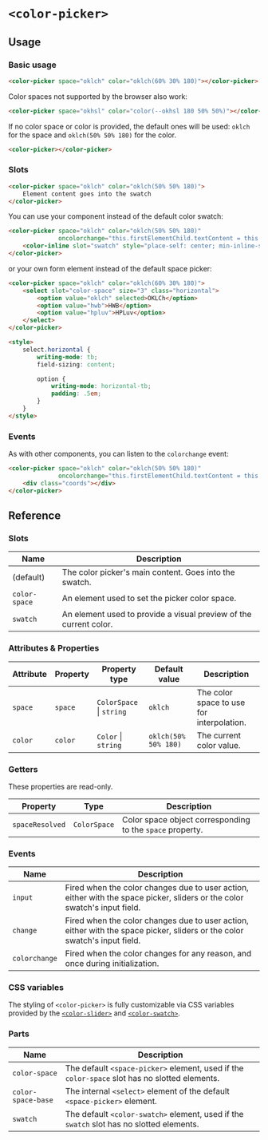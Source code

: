 # `<color-picker>`

## Usage

### Basic usage

```html
<color-picker space="oklch" color="oklch(60% 30% 180)"></color-picker>
```

Color spaces not supported by the browser also work:

```html
<color-picker space="okhsl" color="color(--okhsl 180 50% 50%)"></color-picker>
```

If no color space or color is provided, the default ones will be used: `oklch` for the space and `oklch(50% 50% 180)` for the color.

```html
<color-picker></color-picker>
```

### Slots

```html
<color-picker space="oklch" color="oklch(50% 50% 180)">
	Element content goes into the swatch
</color-picker>
```

You can use your component instead of the default color swatch:

```html
<color-picker space="oklch" color="oklch(50% 50% 180)"
              oncolorchange="this.firstElementChild.textContent = this.color">
	<color-inline slot="swatch" style="place-self: center; min-inline-size: fit-content"></color-inline>
</color-picker>
```

or your own form element instead of the default space picker:

```html
<color-picker space="oklch" color="oklch(60% 30% 180)">
	<select slot="color-space" size="3" class="horizontal">
		<option value="oklch" selected>OKLCh</option>
		<option value="hwb">HWB</option>
		<option value="hpluv">HPLuv</option>
	</select>
</color-picker>

<style>
	select.horizontal {
		writing-mode: tb;
		field-sizing: content;

		option {
			writing-mode: horizontal-tb;
			padding: .5em;
		}
	}
</style>
```

### Events

As with other components, you can listen to the `colorchange` event:

```html
<color-picker space="oklch" color="oklch(50% 50% 180)"
              oncolorchange="this.firstElementChild.textContent = this.color.oklch.join(' ')">
	<div class="coords"></div>
</color-picker>
```

<!-- ### Dynamic

All attributes are reactive:

```html
<label>
	Space:
	<select id="space_select" size="3"></select>
</label>

<color-picker id="dynamic_picker" space="oklch" color="oklch(60% 30% 180)"></color-picker>

<script type="module">
	import Color from "https://colorjs.io/dist/color.js";

	space_select.innerHTML = Object.entries(Color.spaces)
		.map(([id, space]) => `<option value="${id}">${space.name}</option>`)
		.join('\n');

	space_select.value = "oklch";

	space_select.oninput = () => dynamic_picker.space = space_select.value;
</script>
``` -->

## Reference

### Slots

| Name | Description |
|------|-------------|
| (default) | The color picker's main content. Goes into the swatch. |
| `color-space` | An element used to set the picker color space. |
| `swatch` | An element used to provide a visual preview of the current color. |

### Attributes & Properties

| Attribute | Property | Property type | Default value | Description |
|-----------|----------|---------------|---------------|-------------|
| `space` | `space` | `ColorSpace` &#124; `string` | `oklch` | The color space to use for interpolation. |
| `color` | `color` | `Color` &#124; `string` | `oklch(50% 50% 180)` | The current color value. |

### Getters

These properties are read-only.

| Property | Type | Description |
|----------|------|-------------|
| `spaceResolved` | `ColorSpace` | Color space object corresponding to the `space` property. |

### Events

| Name | Description |
|------|-------------|
| `input` | Fired when the color changes due to user action, either with the space picker, sliders or the color swatch's input field. |
| `change` | Fired when the color changes due to user action, either with the space picker, sliders or the color swatch's input field. |
| `colorchange` | Fired when the color changes for any reason, and once during initialization. |

### CSS variables

The styling of `<color-picker>` is fully customizable via CSS variables provided by the [`<color-slider>`](../color-slider/#css-variables) and [`<color-swatch>`](../color-swatch/#css-variables).

### Parts

| Name | Description |
|------|-------------|
| `color-space` | The default `<space-picker>` element, used if the `color-space` slot has no slotted elements. |
| `color-space-base` | The internal `<select>` element of the default `<space-picker>` element. |
| `swatch` | The default `<color-swatch>` element, used if the `swatch` slot has no slotted elements. |
